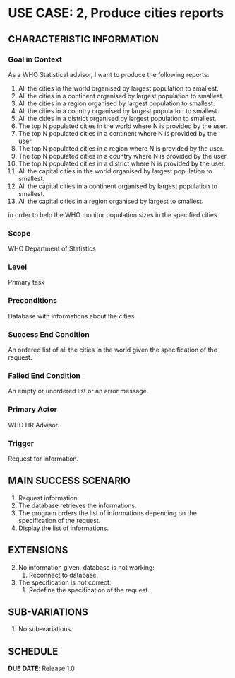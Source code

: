 # USE CASE: 2, Produce cities reports

## CHARACTERISTIC INFORMATION

### Goal in Context

As a WHO Statistical advisor, I want to produce the following reports:

1. All the cities in the world organised by largest population to smallest.
2. All the cities in a continent organised by largest population to smallest.
3. All the cities in a region organised by largest population to smallest.
4. All the cities in a country organised by largest population to smallest.
5. All the cities in a district organised by largest population to smallest.
6. The top N populated cities in the world where N is provided by the user.
7. The top N populated cities in a continent where N is provided by the user.
8. The top N populated cities in a region where N is provided by the user.
9. The top N populated cities in a country where N is provided by the user.
10. The top N populated cities in a district where N is provided by the user.
11. All the capital cities in the world organised by largest population to smallest.
12. All the capital cities in a continent organised by largest population to smallest.
13. All the capital cities in a region organised by largest to smallest.

in order to help the WHO monitor population sizes in the specified cities.

### Scope

WHO Department of Statistics

### Level

Primary task

### Preconditions

Database with informations about the cities.

### Success End Condition

An ordered list of all the cities in the world given the specification of the request.

### Failed End Condition

An empty or unordered list or an error message.

### Primary Actor

WHO HR Advisor.

### Trigger

Request for information.

## MAIN SUCCESS SCENARIO

1. Request information.
2. The database retrieves the informations.
3. The program orders the list of informations depending on the specification of the request.
4. Display the list of informations.

## EXTENSIONS

2. No information given, database is not working:
      1. Reconnect to database.
3. The specification is not correct:
      1. Redefine the specification of the request.
## SUB-VARIATIONS

1. No sub-variations.

## SCHEDULE

**DUE DATE**: Release 1.0

